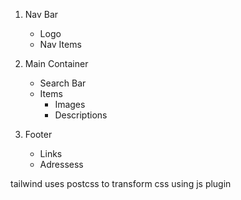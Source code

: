 1. Nav Bar
    - Logo
    - Nav Items

2. Main Container
    - Search Bar
    - Items
        - Images
        - Descriptions

3. Footer
    - Links
    - Adressess 


tailwind uses postcss to transform css using js plugin